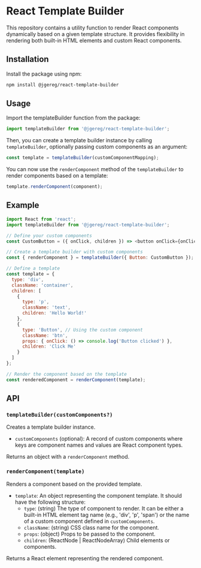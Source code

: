 # React Template Builder

This repository contains a utility function to render React components dynamically based on a given template structure. It provides flexibility in rendering both built-in HTML elements and custom React components.

## Installation

Install the package using npm:

```bash
npm install @jgereg/react-template-builder
```

## Usage

Import the templateBuilder function from the package:

```js
import templateBuilder from '@jgereg/react-template-builder';
```

Then, you can create a template builder instance by calling `templateBuilder`, optionally passing custom components as an argument:

```js
const template = templateBuilder(customComponentMapping);
```

You can now use the `renderComponent` method of the `templateBuilder` to render components based on a template:

```js
template.renderComponent(component);
```

## Example

```js
import React from 'react';
import templateBuilder from '@jgereg/react-template-builder';

// Define your custom components
const CustomButton = ({ onClick, children }) => <button onClick={onClick}>{children}</button>;

// Create a template builder with custom components
const { renderComponent } = templateBuilder({ Button: CustomButton });

// Define a template
const template = {
  type: 'div',
  className: 'container',
  children: [
    {
      type: 'p',
      className: 'text',
      children: 'Hello World!'
    },
    {
      type: 'Button', // Using the custom component
      className: 'btn',
      props: { onClick: () => console.log('Button clicked') },
      children: 'Click Me'
    }
  ]
};

// Render the component based on the template
const renderedComponent = renderComponent(template);
```

## API

### `templateBuilder(customComponents?)`

Creates a template builder instance.

- `customComponents` (optional): A record of custom components where keys are component names and values are React component types.

Returns an object with a `renderComponent` method.

### `renderComponent(template)`

Renders a component based on the provided template.

- `template`: An object representing the component template. It should have the following structure:
  - `type`: (string) The type of component to render. It can be either a built-in HTML element tag name (e.g., 'div', 'p', 'span') or the name of a custom component defined in `customComponents`.
  - `className`: (string) CSS class name for the component.
  - `props`: (object) Props to be passed to the component.
  - `children`: (ReactNode | ReactNodeArray) Child elements or components.

Returns a React element representing the rendered component.
